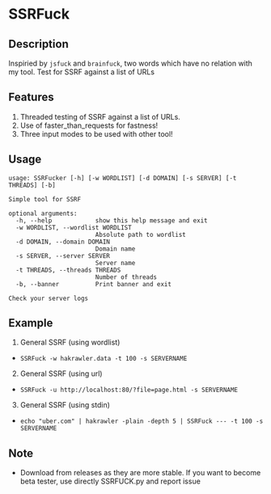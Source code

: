 # SSRFuck
## Description
Inspiried by `jsfuck` and `brainfuck`, two words which have no relation with my tool. Test for SSRF against a list of URLs

## Features
1. Threaded testing of SSRF against a list of URLs.
2. Use of faster_than_requests for fastness!
3. Three input modes to be used with other tool!

## Usage
```
usage: SSRFucker [-h] [-w WORDLIST] [-d DOMAIN] [-s SERVER] [-t THREADS] [-b]

Simple tool for SSRF

optional arguments:
  -h, --help            show this help message and exit
  -w WORDLIST, --wordlist WORDLIST
                        Absolute path to wordlist
  -d DOMAIN, --domain DOMAIN
                        Domain name
  -s SERVER, --server SERVER
                        Server name
  -t THREADS, --threads THREADS
                        Number of threads
  -b, --banner          Print banner and exit

Check your server logs
```

## Example
1. General SSRF (using wordlist)
* ```SSRFuck -w hakrawler.data -t 100 -s SERVERNAME```  
2. General SSRF (using url)
* ```SSRFuck -u http://localhost:80/?file=page.html -s SERVERNAME```
3. General SSRF (using stdin)
* ```echo "uber.com" | hakrawler -plain -depth 5 | SSRFuck --- -t 100 -s SERVERNAME```

## Note
* Download from releases as they are more stable. If you want to become beta tester, use directly SSRFUCK.py and report issue
